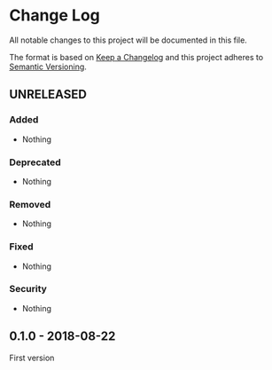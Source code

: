 # Change Log

All notable changes to this project will be documented in this file.

The format is based on [Keep a Changelog](http://keepachangelog.com/)
and this project adheres to [Semantic Versioning](http://semver.org/).

## UNRELEASED

### Added

- Nothing

### Deprecated

- Nothing

### Removed

- Nothing

### Fixed

- Nothing

### Security

- Nothing

## 0.1.0 - 2018-08-22

First version

